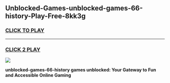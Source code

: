 
## Unblocked-Games-unblocked-games-66-history-Play-Free-8kk3g
<h3>
<a href="https://premium76.site?title=unblocked-games-66-history&ref=23A">CLICK TO PLAY</a></h3>
<hr>

<h3>
<a href="https://premium76.site?title=unblocked-games-66-history&ref=23A">CLICK 2 PLAY</a>
  
</h3>

<a href="https://premium76.site?title=unblocked-games-66-history&ref=23A"><img src="https://clearcache.store/games.png"></a>


**unblocked-games-66-history games unblocked: Your Gateway to Fun and Accessible Online Gaming**

